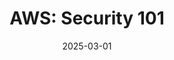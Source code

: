 ---
date: '2025-03-01'
title: 'AWS: Security 101'
github: ''
external: 'https://www.credly.com/badges/33771698-5615-4e65-a310-de6b828e559f/public_url'
tech:
  - AWS
company: 'AWS Educate'
showInProjects: false
---